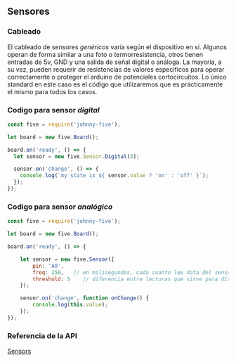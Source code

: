 ## Sensores

### Cableado
El cableado de sensores _genéricos_ varía según el dispositivo en si. Algunos operan de forma similar a una foto o termorresistencia, otros tienen entradas de 5v, GND y una salida de señal digital o análoga. La mayoría, a su vez, pueden requerir de resistencias de valores especificos para operar correctamente o proteger el arduino de potenciales cortocircuitos. Lo único standard en este caso es el código que utilizaremos que es prácticamente el mismo para todos los casos.   

### Codigo para sensor *digital*
```javascript
const five = require('johnny-five');

let board = new five.Board();

board.on('ready', () => {
  let sensor = new five.Sensor.Digital(3);

  sensor.on('change', () => {
    console.log(`my state is ${ sensor.value ? 'on' : 'off' }`);
  });
});
```

### Codigo para sensor *analógico*
```Javascript
const five = require('johnny-five');

let board = new five.Board();

board.on('ready', () => {

    let sensor = new five.Sensor({
        pin: 'A0',
        freq: 250,   // en milisegundos, cada cuanto lee data del sensor. Afecta la frecuencia del evento on('data', ...)
        threshold: 5    // diferencia entre lecturas que sirve para disparar el evento on('change', ...)
    });

    sensor.on('change', function onChange() {
        console.log(this.value);
    });
});
```

### Referencia de la API 

[Sensors](http://johnny-five.io/api/sensor)